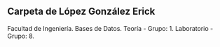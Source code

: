 ## Carpeta de López González Erick

Facultad de Ingeniería.
Bases de Datos.
    Teoría - Grupo: 1.
    Laboratorio - Grupo: 8.